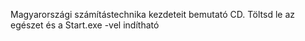 Magyarországi számítástechnika kezdeteit bemutató CD. Töltsd le az egészet és a Start.exe -vel indítható